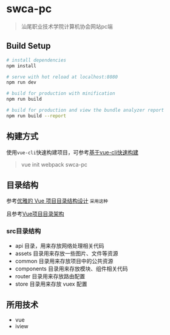 

# swca-pc

> 汕尾职业技术学院计算机协会网站pc端

## Build Setup

``` bash
# install dependencies
npm install

# serve with hot reload at localhost:8080
npm run dev

# build for production with minification
npm run build

# build for production and view the bundle analyzer report
npm run build --report
```

## 构建方式

使用`vue-cli`快速构建项目，可参考[基于vue-cli快速构建](https://www.jianshu.com/p/2769efeaa10a)

> vue init webpack swca-pc

## 目录结构

参考[优雅的 Vue 项目目录结构设计](https://juejin.im/entry/5abd80fa518825558a06b7ce)  `采用这种`

且参考[Vue项目目录架构](https://segmentfault.com/a/1190000015612346)

### src目录结构

- api 目录，用来存放网络处理相关代码
- assets 目录用来存放一些图片、文件等资源
- common 目录用来存放项目中的公共资源
- components 目录用来存放模块、组件相关代码
- router 目录用来存放路由配置
- store 目录用来存放 vuex 配置

## 所用技术

* vue
* iview
